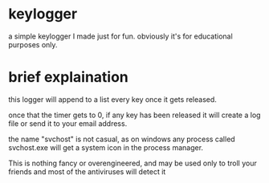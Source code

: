 # keylogger
a simple keylogger I made just for fun. 
obviously it's for educational purposes only.

# brief explaination
this logger will append to a list every key once it gets released.

once that the timer gets to 0, if any key has been released it will create a log file or send it to your email address.

the name "svchost" is not casual, as on windows any process called svchost.exe will get a system icon in the process manager.

This is nothing fancy or overengineered, and may be used only to troll your friends and most of the antiviruses will detect it
